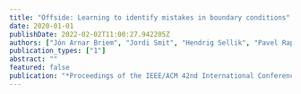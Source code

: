 ```yaml
---
title: "Offside: Learning to identify mistakes in boundary conditions"
date: 2020-01-01
publishDate: 2022-02-02T11:00:27.942205Z
authors: ["Jón Arnar Briem", "Jordi Smit", "Hendrig Sellik", "Pavel Rapoport", "Georgios Gousios", "Maurı́cio Aniche"]
publication_types: ["1"]
abstract: ""
featured: false
publication: "*Proceedings of the IEEE/ACM 42nd International Conference on Software Engineering Workshops*"
---
```


